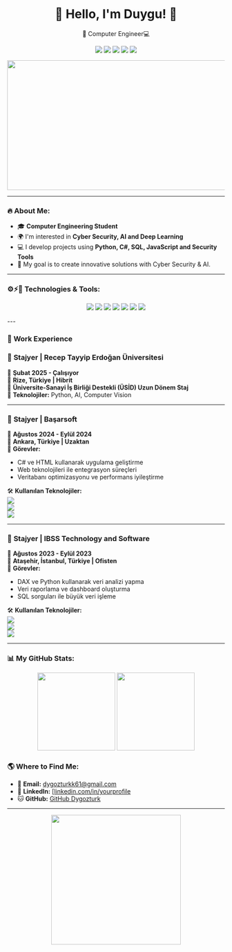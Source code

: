 <h1 align="center">🪼 Hello, I'm Duygu! 🪼</h1>

<p align="center">
 🚀 Computer Engineer💻
</p>

<p align="center">
    <img src="https://img.shields.io/badge/Python-3776AB?style=for-the-badge&logo=python&logoColor=white"/>
    <img src="https://img.shields.io/badge/C%23-239120?style=for-the-badge&logo=c-sharp&logoColor=white"/>
    <img src="https://img.shields.io/badge/SQL-4479A1?style=for-the-badge&logo=mysql&logoColor=white"/>
    <img src="https://img.shields.io/badge/Deep%20Learning-FF6F00?style=for-the-badge&logo=tensorflow&logoColor=white"/>
    <img src="https://img.shields.io/badge/CyberSecurity-5C3EE8?style=for-the-badge&logo=security&logoColor=white"/>
</p>

<p align="center">
 <img src="https://media.giphy.com/media/L1R1tvI9svkIWwpVYr/giphy.gif" width="600" height="300"/>
</p>

---

### 🔥 About Me:
- 🎓 **Computer Engineering Student**
- 🌍 I'm interested in **Cyber Security, AI and Deep Learning**
- 💻 I develop projects using **Python, C#, SQL, JavaScript and Security Tools**
- 🎯 My goal is to create innovative solutions with Cyber Security & AI.

---

### ⚙️⚡🔧 Technologies & Tools:
<p align="center">
    <img src="https://img.shields.io/badge/Python-3776AB?style=for-the-badge&logo=python&logoColor=white"/>
    <img src="https://img.shields.io/badge/C%23-239120?style=for-the-badge&logo=c-sharp&logoColor=white"/>
    <img src="https://img.shields.io/badge/JavaScript-F7DF1E?style=for-the-badge&logo=javascript&logoColor=black"/>
    <img src="https://img.shields.io/badge/SQL-4479A1?style=for-the-badge&logo=mysql&logoColor=white"/>
    <img src="https://img.shields.io/badge/Git-F05032?style=for-the-badge&logo=git&logoColor=white"/>
    <img src="https://img.shields.io/badge/VSCode-007ACC?style=for-the-badge&logo=visual-studio-code&logoColor=white"/>
    <img src="https://img.shields.io/badge/Eclipse-2C2255?style=for-the-badge&logo=eclipse&logoColor=white"/>
</p>
---

### 💼 **Work Experience**

### 📌 **Stajyer | Recep Tayyip Erdoğan Üniversitesi**
📅 **Şubat 2025 - Çalışıyor**  
📍 **Rize, Türkiye | Hibrit**  
🎯 **Üniversite-Sanayi İş Birliği Destekli (ÜSİD) Uzun Dönem Staj**  
🔹 **Teknolojiler:** Python, AI, Computer Vision

---

### 📌 **Stajyer | Başarsoft**
📅 **Ağustos 2024 - Eylül 2024**  
📍 **Ankara, Türkiye | Uzaktan**  
🔹 **Görevler:**
- C# ve HTML kullanarak uygulama geliştirme
- Web teknolojileri ile entegrasyon süreçleri
- Veritabanı optimizasyonu ve performans iyileştirme  

🛠 **Kullanılan Teknolojiler:**  
<img src="https://img.shields.io/badge/C%23-239120?style=for-the-badge&logo=c-sharp&logoColor=white"/>  
<img src="https://img.shields.io/badge/HTML-E34F26?style=for-the-badge&logo=html5&logoColor=white"/>  
<img src="https://img.shields.io/badge/.NET-512BD4?style=for-the-badge&logo=dotnet&logoColor=white"/>  

---

### 📌 **Stajyer | IBSS Technology and Software**
📅 **Ağustos 2023 - Eylül 2023**  
📍 **Ataşehir, İstanbul, Türkiye | Ofisten**  
🔹 **Görevler:**
- DAX ve Python kullanarak veri analizi yapma
- Veri raporlama ve dashboard oluşturma
- SQL sorguları ile büyük veri işleme  

🛠 **Kullanılan Teknolojiler:**  
<img src="https://img.shields.io/badge/DAX-FF6F00?style=for-the-badge&logo=power-bi&logoColor=white"/>  
<img src="https://img.shields.io/badge/Python-3776AB?style=for-the-badge&logo=python&logoColor=white"/>  
<img src="https://img.shields.io/badge/SQL-4479A1?style=for-the-badge&logo=mysql&logoColor=white"/>  

---

### 📊 My GitHub Stats:
<p align="center">
  <img src="https://github-readme-stats.vercel.app/api?username=dygozturk&show_icons=true&theme=dark" height="180"/>
  <img src="https://github-readme-streak-stats.herokuapp.com/?user=dygozturk&theme=dark" height="180"/>
</p>


### 🌎 Where to Find Me:
- 📩 **Email:** [dygozturkk61@gmail.com](mailto:dygozturkk61@gmail.com)
- 🔗 **LinkedIn:** [[linkedin.com/in/yourprofile](https://www.linkedin.com/in/duygu-öztürk-b4887420b/)
- 🐱 **GitHub:** [GitHub Dygozturk](https://github.com/dygozturk)

---
<p align="center">
  <img src="https://media.giphy.com/media/M9gbBd9nbDrOTu1Mqx/giphy.gif" width="300"/>
</p>


